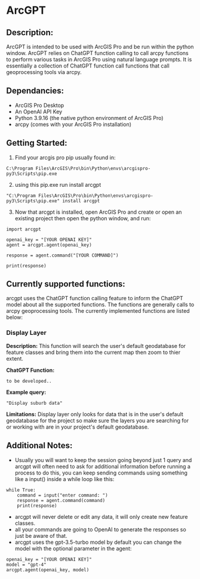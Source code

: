 # ArcGPT
## Description:
ArcGPT is intended to be used with ArcGIS Pro and be run within the python window. ArcGPT relies on ChatGPT function calling to call arcpy functions to perform various tasks in ArcGIS Pro using natural language prompts. It is essentially a collection of ChatGPT function call functions that call geoprocessing tools via arcpy.

## Dependancies:
- ArcGIS Pro Desktop
- An OpenAI API Key
- Python 3.9.16 (the native python environment of ArcGIS Pro)
- arcpy (comes with your ArcGIS Pro installation)

## Getting Started:
1. Find your arcgis pro pip usually found in:
```
C:\Program Files\ArcGIS\Pro\bin\Python\envs\arcgispro-py3\Scripts\pip.exe
```
2. using this pip.exe run install arcgpt
```
"C:\Program Files\ArcGIS\Pro\bin\Python\envs\arcgispro-py3\Scripts\pip.exe" install arcgpt
```
3. Now that arcgpt is installed, open ArcGIS Pro and create or open an existing project then open the python window, and run:
```
import arcgpt

openai_key = "[YOUR OPENAI KEY]"
agent = arcgpt.agent(openai_key)

response = agent.command("[YOUR COMMAND]")

print(response)
```

## Currently supported functions:
arcgpt uses the ChatGPT function calling feature to inform the ChatGPT model about all the supported functions. The functions are generally calls to arcpy geoprocessing tools. The currently implemented functions are listed below:

### Display Layer
**Description:** This function will search the user's default geodatabase for feature classes and bring them into the current map then zoom to thier extent.

**ChatGPT Function:**
```
to be developed..
``` 

**Example query:**
```
"Display suburb data"
```
**Limitations:** Display layer only looks for data that is in the user's default geodatabase for the project so make sure the layers you are searching for or working with are in your project's default geodatabase. 

## Additional Notes:
- Usually you will want to keep the session going beyond just 1 query and arcgpt will often need to ask for additional information before running a process to do this, you can keep sending commands using something like a input() inside a while loop like this:
```
while True:
    command = input("enter command: ")
    response = agent.command(command)
    print(response)
```
- arcgpt will never delete or edit any data, it will only create new feature classes.
- all your commands are going to OpenAI to generate the responses so just be aware of that.
- arcgpt uses the gpt-3.5-turbo model by default you can change the model with the optional parameter in the agent:
```
openai_key = "[YOUR OPENAI KEY]"
model = "gpt-4"
arcgpt.agent(openai_key, model)
```

